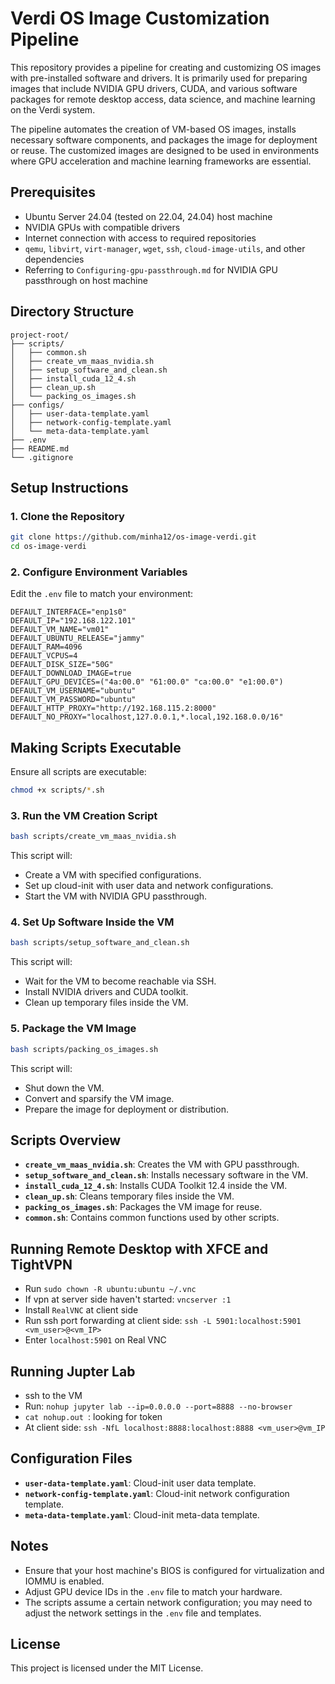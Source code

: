
# Verdi OS Image Customization Pipeline

This repository provides a pipeline for creating and customizing OS images with pre-installed software and drivers. It is primarily used for preparing images that include NVIDIA GPU drivers, CUDA, and various software packages for remote desktop access, data science, and machine learning on the Verdi system.

The pipeline automates the creation of VM-based OS images, installs necessary software components, and packages the image for deployment or reuse. The customized images are designed to be used in environments where GPU acceleration and machine learning frameworks are essential.

## **Prerequisites**

- Ubuntu Server 24.04 (tested on 22.04, 24.04) host machine
- NVIDIA GPUs with compatible drivers
- Internet connection with access to required repositories
- `qemu`, `libvirt`, `virt-manager`, `wget`, `ssh`, `cloud-image-utils`, and other dependencies
- Referring to `Configuring-gpu-passthrough.md` for NVIDIA GPU passthrough on host machine
## **Directory Structure**

```
project-root/
├── scripts/
│   ├── common.sh
│   ├── create_vm_maas_nvidia.sh
│   ├── setup_software_and_clean.sh
│   ├── install_cuda_12_4.sh
│   ├── clean_up.sh
│   └── packing_os_images.sh
├── configs/
│   ├── user-data-template.yaml
│   ├── network-config-template.yaml
│   └── meta-data-template.yaml
├── .env
├── README.md
└── .gitignore
```

## **Setup Instructions**

### **1. Clone the Repository**

```bash
git clone https://github.com/minha12/os-image-verdi.git
cd os-image-verdi
```

### **2. Configure Environment Variables**

Edit the `.env` file to match your environment:

```dotenv
DEFAULT_INTERFACE="enp1s0"
DEFAULT_IP="192.168.122.101"
DEFAULT_VM_NAME="vm01"
DEFAULT_UBUNTU_RELEASE="jammy"
DEFAULT_RAM=4096
DEFAULT_VCPUS=4
DEFAULT_DISK_SIZE="50G"
DEFAULT_DOWNLOAD_IMAGE=true
DEFAULT_GPU_DEVICES=("4a:00.0" "61:00.0" "ca:00.0" "e1:00.0")
DEFAULT_VM_USERNAME="ubuntu"
DEFAULT_VM_PASSWORD="ubuntu"
DEFAULT_HTTP_PROXY="http://192.168.115.2:8000"
DEFAULT_NO_PROXY="localhost,127.0.0.1,*.local,192.168.0.0/16"
```

## **Making Scripts Executable**

Ensure all scripts are executable:

```bash
chmod +x scripts/*.sh
```


### **3. Run the VM Creation Script**

```bash
bash scripts/create_vm_maas_nvidia.sh
```

This script will:

- Create a VM with specified configurations.
- Set up cloud-init with user data and network configurations.
- Start the VM with NVIDIA GPU passthrough.

### **4. Set Up Software Inside the VM**

```bash
bash scripts/setup_software_and_clean.sh
```

This script will:

- Wait for the VM to become reachable via SSH.
- Install NVIDIA drivers and CUDA toolkit.
- Clean up temporary files inside the VM.

### **5. Package the VM Image**

```bash
bash scripts/packing_os_images.sh
```

This script will:

- Shut down the VM.
- Convert and sparsify the VM image.
- Prepare the image for deployment or distribution.

## **Scripts Overview**

- **`create_vm_maas_nvidia.sh`**: Creates the VM with GPU passthrough.
- **`setup_software_and_clean.sh`**: Installs necessary software in the VM.
- **`install_cuda_12_4.sh`**: Installs CUDA Toolkit 12.4 inside the VM.
- **`clean_up.sh`**: Cleans temporary files inside the VM.
- **`packing_os_images.sh`**: Packages the VM image for reuse.
- **`common.sh`**: Contains common functions used by other scripts.

## **Running Remote Desktop with XFCE and TightVPN**
- Run `sudo chown -R ubuntu:ubuntu ~/.vnc`
- If vpn at server side haven't started: `vncserver :1`
- Install `RealVNC` at client side
- Run ssh port forwarding at client side: `ssh -L 5901:localhost:5901 <vm_user>@<vm_IP>`
- Enter `localhost:5901` on Real VNC

## **Running Jupter Lab**
- ssh to the VM
- Run: `nohup jupyter lab --ip=0.0.0.0 --port=8888 --no-browser`
- `cat nohup.out `: looking for token
- At client side: `ssh -NfL localhost:8888:localhost:8888 <vm_user>@vm_IP`

## **Configuration Files**

- **`user-data-template.yaml`**: Cloud-init user data template.
- **`network-config-template.yaml`**: Cloud-init network configuration template.
- **`meta-data-template.yaml`**: Cloud-init meta-data template.

## **Notes**

- Ensure that your host machine's BIOS is configured for virtualization and IOMMU is enabled.
- Adjust GPU device IDs in the `.env` file to match your hardware.
- The scripts assume a certain network configuration; you may need to adjust the network settings in the `.env` file and templates.

## **License**

This project is licensed under the MIT License.

